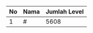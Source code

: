 | No | Nama            | Jumlah Level |
|----|-----------------|--------------|
| 1  | #    |    5608        |
